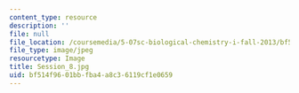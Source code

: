 ```yaml
---
content_type: resource
description: ''
file: null
file_location: /coursemedia/5-07sc-biological-chemistry-i-fall-2013/bf514f9601bbfba4a8c36119cf1e0659_Session_8.jpg
file_type: image/jpeg
resourcetype: Image
title: Session_8.jpg
uid: bf514f96-01bb-fba4-a8c3-6119cf1e0659
---
```

